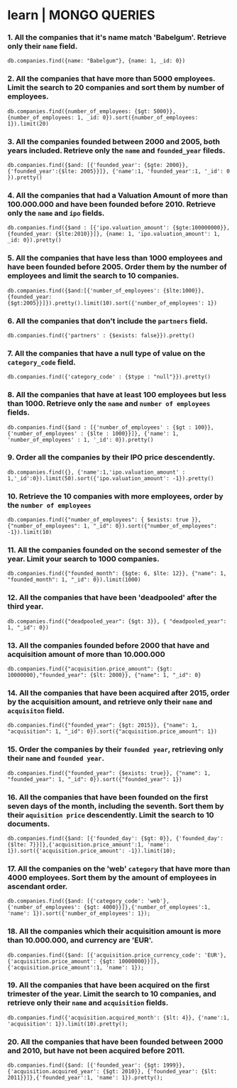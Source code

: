 # learn | MONGO QUERIES

### 1. All the companies that it's name match 'Babelgum'. Retrieve only their `name` field.

```
db.companies.find({name: "Babelgum"}, {name: 1, _id: 0})
```

### 2. All the companies that have more than 5000 employees. Limit the search to 20 companies and sort them by **number of employees**.

```
db.companies.find({number_of_employees: {$gt: 5000}}, {number_of_employees: 1, _id: 0}).sort({number_of_employees: 1}).limit(20)
```

### 3. All the companies founded between 2000 and 2005, both years included. Retrieve only the `name` and `founded_year` fileds.

```
db.companies.find({$and: [{'founded_year': {$gte: 2000}}, {'founded_year':{$lte: 2005}}]}, {'name':1, 'founded_year':1, '_id': 0 }).pretty()
```

### 4. All the companies that had a Valuation Amount of more than 100.000.000 and have been founded before 2010. Retrieve only the `name` and `ipo` fields.

```
db.companies.find({$and : [{'ipo.valuation_amount': {$gte:100000000}},{founded_year: {$lte:2010}}]}, {name: 1, 'ipo.valuation_amount': 1, _id: 0}).pretty()
```

### 5. All the companies that have less than 1000 employees and have been founded before 2005. Order them by the number of employees and limit the search to 10 companies.

```
db.companies.find({$and:[{'number_of_employees': {$lte:1000}},{founded_year: {$gt:2005}}]}).pretty().limit(10).sort({'number_of_employees': 1})
```

### 6. All the companies that don't include the `partners` field.

```
db.companies.find({'partners' : {$exists: false}}).pretty()
```

### 7. All the companies that have a null type of value on the `category_code` field.

```
db.companies.find({'category_code' : {$type : "null"}}).pretty()
```

### 8. All the companies that have at least 100 employees but less than 1000. Retrieve only the `name` and `number of employees` fields.

```
db.companies.find({$and : [{'number_of_employees' : {$gt : 100}},{'number_of_employees' : {$lte : 1000}}]}, {'name': 1, 'number_of_employees' : 1, '_id': 0}).pretty()
```

### 9. Order all the companies by their IPO price descendently.

```
db.companies.find({}, {'name':1,'ipo.valuation_amount' : 1,'_id':0}).limit(50).sort({'ipo.valuation_amount': -1}).pretty()
```

### 10. Retrieve the 10 companies with more employees, order by the `number of employees`

```
db.companies.find({"number_of_employees": { $exists: true }}, {"number_of_employees": 1, "_id": 0}).sort({"number_of_employees": -1}).limit(10)
```

### 11. All the companies founded on the second semester of the year. Limit your search to 1000 companies.

```
db.companies.find({"founded_month": {$gte: 6, $lte: 12}}, {"name": 1, "founded_month": 1, "_id": 0}).limit(1000)
```

### 12. All the companies that have been 'deadpooled' after the third year.

```
db.companies.find({"deadpooled_year": {$gt: 3}}, { "deadpooled_year": 1, "_id": 0})
```

### 13. All the companies founded before 2000 that have and acquisition amount of more than 10.000.000

```
db.companies.find({"acquisition.price_amount": {$gt: 10000000},"founded_year": {$lt: 2000}}, {"name": 1, "_id": 0}
```

### 14. All the companies that have been acquired after 2015, order by the acquisition amount, and retrieve only their `name` and `acquisiton` field.

```
db.companies.find({"founded_year": {$gt: 2015}}, {"name": 1, "acquisition": 1, "_id": 0}).sort({"acquisition.price_amount": 1})
```

### 15. Order the companies by their `founded year`, retrieving only their `name` and `founded year`.

```
db.companies.find({"founded_year": {$exists: true}}, {"name": 1, "founded_year": 1, "_id": 0}).sort({"founded_year": 1})
```

### 16. All the companies that have been founded on the first seven days of the month, including the seventh. Sort them by their `aquisition price` descendently. Limit the search to 10 documents.

```
db.companies.find({$and: [{'founded_day': {$gt: 0}}, {'founded_day': {$lte: 7}}]},{'acquisition.price_amount':1, 'name': 1}).sort({'acquisition.price_amount': -1}).limit(10);
```

### 17. All the companies on the 'web' `category` that have more than 4000 employees. Sort them by the amount of employees in ascendant order.

```
db.companies.find({$and: [{'category_code': 'web'}, {'number_of_employees': {$gt: 4000}}]},{'number_of_employees':1, 'name': 1}).sort({'number_of_employees': 1});
```

### 18. All the companies which their acquisition amount is more than 10.000.000, and currency are 'EUR'.

```
db.companies.find({$and: [{'acquisition.price_currency_code': 'EUR'}, {'acquisition.price_amount': {$gt: 10000000}}]},{'acquisition.price_amount':1, 'name': 1});
```

### 19. All the companies that have been acquired on the first trimester of the year. Limit the search to 10 companies, and retrieve only their `name` and `acquisition` fields.

```
db.companies.find({'acquisition.acquired_month': {$lt: 4}}, {'name':1, 'acquisition': 1}).limit(10).pretty();
```

### 20. All the companies that have been founded between 2000 and 2010, but have not been acquired before 2011.

```
db.companies.find({$and: [{'founded_year': {$gt: 1999}},{'acquisition.acquired_year': {$gt: 2010}}, {'founded_year': {$lt: 2011}}]},{'founded_year':1, 'name': 1}).pretty();
```
